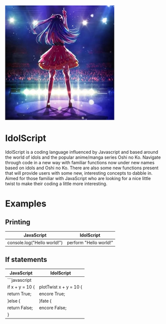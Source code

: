![Alt text](doc/logo.png)

# IdolScript

IdolScript is a coding language influenced by Javascript and based around the world of idols and the popular anime/manga series Oshi no Ko. Navigate through code in a new way with familiar functions now under new names based on idols and Oshi no Ko. There are also some new functions present that will provide users with some new, interesting concepts to dabble in. Aimed for those familiar with JavaScript who are looking for a nice little twist to make their coding a little more interesting.

# Examples

## Printing ##

| JavaScript                          | IdolScript                 |
|-------------------------------------|-----------------------------|
| console.log("Hello world!")        | perform "Hello world!"      |

## If statements ##

| JavaScript                          | IdolScript                 |
|-------------------------------------|-----------------------------|
| ```javascript                       |                             |
| if x + y = 10 {                     | plotTwist x + y = 10 {      |
|   return True;                      |   encore True;              |
| }else {                             | }fate {                     |
|    return False;                    |   encore False;             |
|  }                                  |                             |
